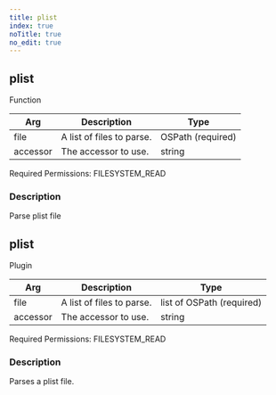 ```yaml
---
title: plist
index: true
noTitle: true
no_edit: true
---
```




<div class="vql_item"></div>


## plist
<span class='vql_type label label-warning pull-right page-header'>Function</span>



<div class="vqlargs"></div>

Arg | Description | Type
----|-------------|-----
file|A list of files to parse.|OSPath (required)
accessor|The accessor to use.|string

Required Permissions: 
<span class="linkcolour label label-success">FILESYSTEM_READ</span>

### Description

Parse plist file



<div class="vql_item"></div>


## plist
<span class='vql_type label label-warning pull-right page-header'>Plugin</span>



<div class="vqlargs"></div>

Arg | Description | Type
----|-------------|-----
file|A list of files to parse.|list of OSPath (required)
accessor|The accessor to use.|string

Required Permissions: 
<span class="linkcolour label label-success">FILESYSTEM_READ</span>

### Description

Parses a plist file.

